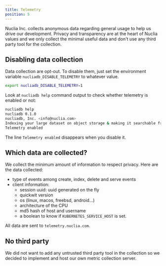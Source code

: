 ```yaml
---
title: Telemetry
position: 5
---
```


Nuclia Inc. collects anonymous data regarding general usage to help us drive our development. Privacy and transparency are at the heart of Nuclia values and we only collect the minimal useful data and don't use any third party tool for the collection.

## Disabling data collection

Data collection are opt-out. To disable them, just set the environment variable `nucliadb_DISABLE_TELEMETRY` to whatever value.

```bash
export nucliadb_DISABLE_TELEMETRY=1
```

Look at `nucliadb help` command output to check whether telemetry is enabled or not:

```bash
nucliadb help
nucliadb 0.1.0
nucliadb, Inc. <info@nuclia.com>
Indexing your large dataset on object storage & making it searchable from the command line.
Telemetry enabled
```

The line `Telemetry enabled` disappears when you disable it.

## Which data are collected?

We collect the minimum amount of information to respect privacy. Here are the data collected:

- type of events among create, index, delete and serve events
- client information:
  - session uuid: uuid generated on the fly
  - quickwit version
  - os (linux, macos, freebsd, android...)
  - architecture of the CPU
  - md5 hash of host and username
  - a boolean to know if `KUBERNETES_SERVICE_HOST` is set.

All data are sent to `telemetry.nuclia.com`.

## No third party

We did not want to add any untrusted third party tool in the collection so we decided to implement and host our own metric collection server.
